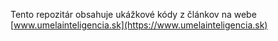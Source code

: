 Tento repozitár obsahuje ukážkové kódy z článkov na webe [www.umelainteligencia.sk](https://www.umelainteligencia.sk)
